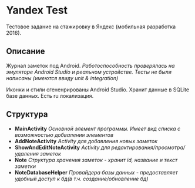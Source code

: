 # Yandex Test

Тестовое задание на стажировку в Яндекс (мобильная разработка 2016).
 
## Описание

Журнал заметок под Android.
*Работоспособность проверялась на эмуляторе Android Studio и реальном устройстве.*
*Тесты не были написаны (имеются ввиду unit & integration)*

Иконки и стили сгененрированы Android Studio.
Хранит данные в SQLite базе данных. Есть ru локализация.

## Структура 

- **MainActivity**
    _Основной элемент программы. Имеет вид списка с возможностью добваления элементов_
- **AddNoteActivity**
    _Activity для добавления новых заметок_
- **ShowAndEditNoteActivity**
    _Activity для редактирования/просмотра/удаления заметок_
- **Note**
    _Структура хранения заметок - хранит id, название и текст заметки_
- **NoteDatabaseHelper**
    _Провайдера базы данных - предоставляет удобный доступ к бд(в т.ч. создание/обновление бд)_
   

